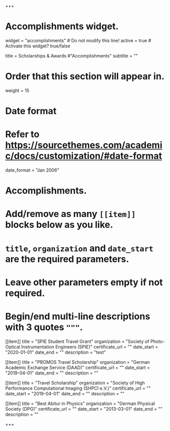 +++
# Accomplishments widget.
widget = "accomplishments"  # Do not modify this line!
active = true  # Activate this widget? true/false

title = Scholarships & Awards #"Accomplish&shy;ments"
subtitle = ""

# Order that this section will appear in.
weight = 15

# Date format
#   Refer to https://sourcethemes.com/academic/docs/customization/#date-format
date_format = "Jan 2006"

# Accomplishments.
#   Add/remove as many `[[item]]` blocks below as you like.
#   `title`, `organization` and `date_start` are the required parameters.
#   Leave other parameters empty if not required.
#   Begin/end multi-line descriptions with 3 quotes `"""`.

[[item]]
  title = "SPIE Student Travel Grant"
  organization = "Society of Photo-Optical Instrumentation Engineers (SPIE)"
  certificate_url = ""
  date_start = "2020-01-01"
  date_end = ""
  description = "test"
  
[[item]]
  title = "PROMOS Travel Scholarship"
  organization = "German Academic Exchange Service (DAAD)"
  certificate_url = ""
  date_start = "2019-04-01"
  date_end = ""
  description = ""

[[item]]
  title = "Travel Scholarship"
  organization = "Society of High Performance Computational Imaging (SHPCI e.V.)"
  certificate_url = ""
  date_start = "2019-04-01"
  date_end = ""
  description = ""
  
[[item]]
  title = "Best Abitur in Physics"
  organization = "German Physical Society (DPG)"
  certificate_url = ""
  date_start = "2013-03-01"
  date_end = ""
  description = ""

+++

